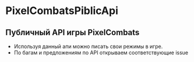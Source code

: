 # PixelCombatsPiblicApi
## Публичный API игры PixelCombats
* Используя данный апи можно писать свои режимы в игре.
* По багам и предложениям по API открываем соответствующие issue
